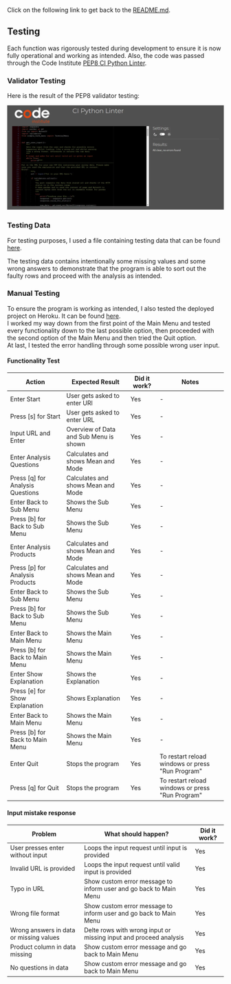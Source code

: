 Click on the following link to get back to the [README.md](README.md).
## Testing
Each function was rigorously tested during development to ensure it is now fully operational and working as intended. Also, the code was passed through the Code Institute [PEP8 CI Python Linter](https://pep8ci.herokuapp.com/).

### Validator Testing
Here is the result of the PEP8 validator testing:

![Image of successful CI Python Linter test](documentation/pep8-validation.webp)

### Testing Data
For testing purposes, I used a file containing testing data that can be found [here](https://raw.githubusercontent.com/MrMarlonM/product-survey-analysis/main/example-data.csv).

The testing data contains intentionally some missing values and some wrong answers to demonstrate that the program is able to sort out the faulty rows and proceed with the analysis as intended.

### Manual Testing
To ensure the program is working as intended, I also tested the deployed project on Heroku. It can be found [here](https://product-survey-analysis-0eda41c09d36.herokuapp.com/).  
I worked my way down from the first point of the Main Menu and tested every functionality down to the last possible option, then proceeded with the second option of the Main Menu and then tried the Quit option.  
At last, I tested the error handling through some possible wrong user input.  

#### Functionality Test
| Action | Expected Result | Did it work? | Notes |
| --- | --- | --- | --- |
| Enter Start | User gets asked to enter URl  | Yes | - |
| Press [s] for Start | User gets asked to enter URL | Yes | - |
| Input URL and Enter | Overview of Data and Sub Menu is shown | Yes | - |
| Enter Analysis Questions | Calculates and shows Mean and Mode | Yes | - |
| Press [q] for Analysis Questions | Calculates and shows Mean and Mode | Yes | - |
| Enter Back to Sub Menu | Shows the Sub Menu  | Yes | - |
| Press [b] for Back to Sub Menu | Shows the Sub Menu | Yes | - |
| Enter Analysis Products | Calculates and shows Mean and Mode | Yes | - |
| Press [p] for Analysis Products | Calculates and shows Mean and Mode | Yes | - |
| Enter Back to Sub Menu | Shows the Sub Menu | Yes | - |
| Press [b] for Back to Sub Menu | Shows the Sub Menu | Yes | - |
| Enter Back to Main Menu | Shows the Main Menu | Yes | - |
| Press [b] for Back to Main Menu | Shows the Main Menu | Yes | - |
| Enter Show Explanation | Shows the Explanation | Yes | - |
| Press [e] for Show Explanation | Shows Explanation | Yes | - |
| Enter Back to Main Menu | Shows the Main Menu | Yes | - |
| Press [b] for Back to Main Menu | Shows the Main Menu | Yes | - |
| Enter Quit | Stops the program | Yes | To restart reload windows or press "Run Program" |
| Press [q] for Quit | Stops the program | Yes | To restart reload windows or press "Run Program" |


#### Input mistake response
| Problem | What should happen? | Did it work? |
| --- | --- | --- |
| User presses enter without input | Loops the input request until input is provided | Yes |
| Invalid URL is provided | Loops the input request until valid input is provided | Yes |
| Typo in URL  | Show custom error message to inform user and go back to Main Menu | Yes |
| Wrong file format | Show custom error message to inform user and go back to Main Menu | Yes |
| Wrong answers in data or missing values | Delte rows with wrong input or missing input and proceed analysis | Yes |
| Product column in data missing | Show custom error message and go back to Main Menu | Yes |
| No questions in data | Show custom error message and go back to Main Menu | Yes |